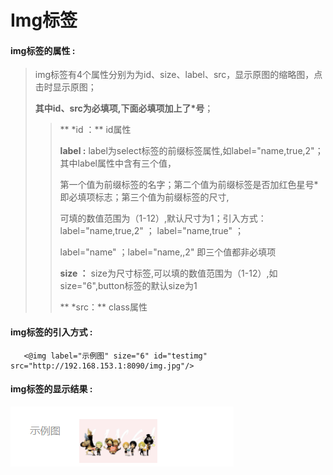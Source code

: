 # Img**标签**

#### img**标签的属性 :**

> img标签有4个属性分别为为id、size、label、src，显示原图的缩略图，点击时显示原图；
>
> **其中id、src为必填项,下面必填项加上了\*号**；
>
> > ** \*id ：** id属性
> >
> > **label :** label为select标签的前缀标签属性,如label="name,true,2"；其中label属性中含有三个值，
> >
> > 第一个值为前缀标签的名字；第二个值为前缀标签是否加红色星号\*即必填项标志；第三个值为前缀标签的尺寸,
> >
> > 可填的数值范围为（1-12）,默认尺寸为1；引入方式：label="name,true,2" ； label="name,true" ；
> >
> > label="name" ；label="name,,2" 即三个值都非必填项
>>
> > **size ：** size为尺寸标签,可以填的数值范围为（1-12）,如size="6",button标签的默认size为1
> >
> > ** \*src：** class属性
#### img标签的引入方式 :

```
   <@img label="示例图" size="6" id="testimg" src="http://192.168.153.1:8090/img.jpg"/>
```

#### img标签的显示结果 :

![](/assets/img1.png)




